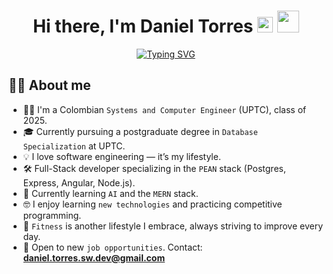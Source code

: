 <h1 align="center">Hi there, I'm Daniel Torres <img src="https://raw.githubusercontent.com/Tarikul-Islam-Anik/Animated-Fluent-Emojis/master/Emojis/Smilies/Beaming%20Face%20with%20Smiling%20Eyes.png" alt="Beaming Face with Smiling Eyes" width="25" height="25" /> <img src="https://media.giphy.com/media/hvRJCLFzcasrR4ia7z/giphy.gif" width="35"></h1>
<p align="center">
  <a href="https://git.io/typing-svg"><img src="https://readme-typing-svg.herokuapp.com?font=Fira+Code&pause=1000&center=true&vCenter=true&lines=PEAN+Full-Stack+Developer" alt="Typing SVG" /></a>
</p>

## 🙋‍♂️ About me
- 🧑‍💻 I'm a Colombian `Systems and Computer Engineer` (UPTC), class of 2025.
- 🎓 Currently pursuing a postgraduate degree in `Database Specialization` at UPTC.
- 💡 I love software engineering — it’s my lifestyle.
- 🛠️ Full-Stack developer specializing in the `PEAN` stack (Postgres, Express, Angular, Node.js).
- 🔭 Currently learning `AI` and the `MERN` stack.
- 🤓 I enjoy learning `new technologies` and practicing competitive programming.
- 💪 `Fitness` is another lifestyle I embrace, always striving to improve every day.
- 💼 Open to new `job opportunities`. Contact: **daniel.torres.sw.dev@gmail.com**

<br>